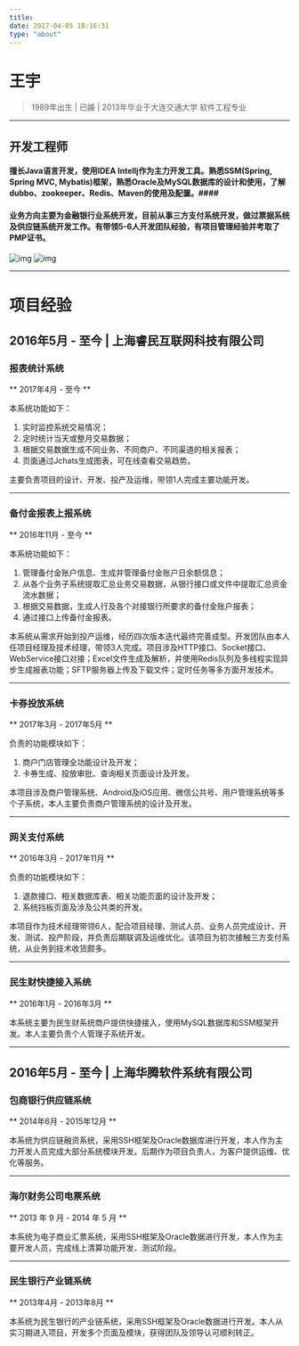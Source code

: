 ```yaml
---
title: 
date: 2017-04-05 18:16:31
type: "about"
---
```

# 王宇 #

> 1989年出生 | 已婚 | 2013年毕业于大连交通大学 软件工程专业

----
## 开发工程师 ##

#### 擅长Java语言开发，使用IDEA Intellj作为主力开发工具。熟悉SSM(Spring, Spring MVC, Mybatis)框架，熟悉Oracle及MySQL数据库的设计和使用，了解dubbo、zookeeper、Redis、Maven的使用及配置。####

#### 业务方向主要为金融银行业系统开发，目前从事三方支付系统开发，做过票据系统及供应链系统开发工作。有带领5-6人开发团队经验，有项目管理经验并考取了PMP证书。 ####

![img](../images/my-tech-cloud.png)
![img](../images/my-tech-xmind.png)

----
# 项目经验 #

## 2016年5月 - 至今 | 上海睿民互联网科技有限公司 ##

### 报表统计系统 ###
** 2017年4月 - 至今 **

本系统功能如下：
1. 实时监控系统交易情况；
2. 定时统计当天或整月交易数据；
3. 根据交易数据生成不同业务、不同商户、不同渠道的相关报表；
4. 页面通过Jchats生成图表，可在线查看交易趋势。

主要负责项目的设计、开发、投产及运维，带领1人完成主要功能开发。

----
### 备付金报表上报系统 ###
** 2016年11月 - 至今 **

本系统功能如下：
1. 管理备付金账户信息、生成并管理备付金账户日余额信息；
2. 从各个业务子系统提取汇总业务交易数据，从银行接口或文件中提取汇总资金流水数据；
3. 根据交易数据，生成人行及各个对接银行所要求的备付金账户报表；
4. 通过接口上传备付金报表。

本系统从需求开始到投产运维，经历四次版本迭代最终完善成型。开发团队由本人任项目经理及技术经理，带领3人完成。项目涉及HTTP接口、Socket接口、WebService接口对接；Excel文件生成及解析，并使用Redis队列及多线程实现异步生成报表功能；SFTP服务器上传及下载文件；定时任务等多方面开发技术。

----
### 卡券投放系统 ###
** 2017年3月 - 2017年5月 **

负责的功能模块如下：
1. 商户门店管理全功能设计及开发；
2. 卡券生成、投放审批、查询相关页面设计及开发。

本项目涉及商户管理系统、Android及iOS应用、微信公共号、用户管理系统等多个子系统，本人主要负责商户管理系统的设计及开发。

----
### 网关支付系统 ###
** 2016年3月 - 2017年11月 **

负责的功能模块如下：
1. 退款接口、相关数据库表、相关功能页面的设计及开发；
2. 系统挡板页面及涉及公共类的开发。

本项目作为技术经理带领6人，配合项目经理、测试人员、业务人员完成设计、开发、测试、投产阶段，并负责后期联调及运维优化。该项目为初次接触三方支付系统，从业务到技术收货颇多。

----
### 民生财快捷接入系统 ###
** 2016年1月 - 2016年3月 **

本系统主要为民生财系统商户提供快捷接入，使用MySQL数据库和SSM框架开发。本人主要负责个人管理子系统开发。

----
## 2016年5月 - 至今 | 上海华腾软件系统有限公司 ##

### 包商银行供应链系统 ###
** 2014年6月 - 2015年12月 **

本系统为供应链融资系统，采用SSH框架及Oracle数据库进行开发，本人作为主力开发人员完成大部分系统模块开发。后期作为项目负责人，为客户提供运维、优化等服务。

----
### 海尔财务公司电票系统 ###
** 2013 年 9 月 - 2014 年 5 月 **

本系统为电子商业汇票系统，采用SSH框架及Oracle数据进行开发，本人作为主要开发人员，完成线上清算功能开发、测试阶段。

----
### 民生银行产业链系统 ###
** 2013年4月 - 2013年8月 **

本系统为民生银行的产业链系统，采用SSH框架及Oracle数据进行开发。本人从实习期进入项目，开发多个页面及模块，获得团队及领导认可顺利转正。
